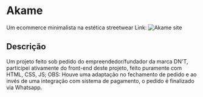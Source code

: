 # Akame

Um ecommerce minimalista na estética streetwear
Link: ![Akame site](https://www.dontrustanyone.com)

## Descrição
Um projeto feito sob pedido do empreendedor/fundador da marca DN'T, participei ativamente do front-end deste projeto, feito puramente com HTML, CSS, JS;
OBS: Houve uma adaptação no fechamento de pedido e ao invés de uma integração com sistema de pagamento, o pedido é finalizado via Whatsapp.
